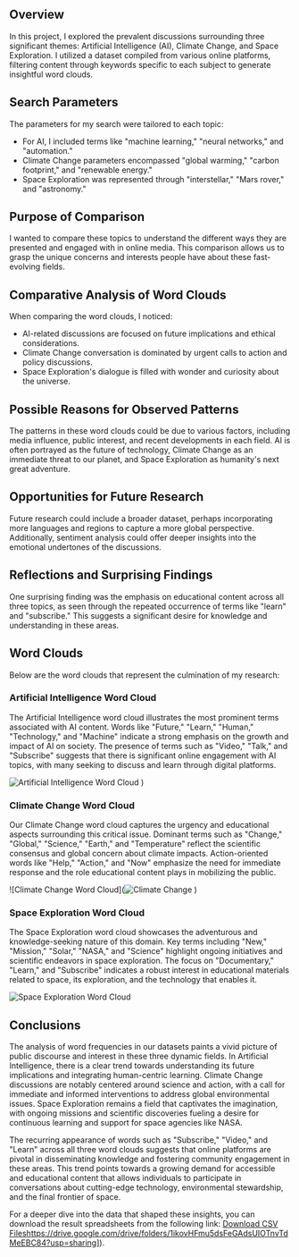 ## Overview

In this project, I explored the prevalent discussions surrounding three significant themes: Artificial Intelligence (AI), Climate Change, and Space Exploration. I utilized a dataset compiled from various online platforms, filtering content through keywords specific to each subject to generate insightful word clouds.

## Search Parameters

The parameters for my search were tailored to each topic:
- For AI, I included terms like "machine learning," "neural networks," and "automation."
- Climate Change parameters encompassed "global warming," "carbon footprint," and "renewable energy."
- Space Exploration was represented through "interstellar," "Mars rover," and "astronomy."

## Purpose of Comparison

I wanted to compare these topics to understand the different ways they are presented and engaged with in online media. This comparison allows us to grasp the unique concerns and interests people have about these fast-evolving fields.

## Comparative Analysis of Word Clouds

When comparing the word clouds, I noticed:
- AI-related discussions are focused on future implications and ethical considerations.
- Climate Change conversation is dominated by urgent calls to action and policy discussions.
- Space Exploration's dialogue is filled with wonder and curiosity about the universe.

## Possible Reasons for Observed Patterns

The patterns in these word clouds could be due to various factors, including media influence, public interest, and recent developments in each field. AI is often portrayed as the future of technology, Climate Change as an immediate threat to our planet, and Space Exploration as humanity's next great adventure.

## Opportunities for Future Research

Future research could include a broader dataset, perhaps incorporating more languages and regions to capture a more global perspective. Additionally, sentiment analysis could offer deeper insights into the emotional undertones of the discussions.

## Reflections and Surprising Findings

One surprising finding was the emphasis on educational content across all three topics, as seen through the repeated occurrence of terms like "learn" and "subscribe." This suggests a significant desire for knowledge and understanding in these areas.

## Word Clouds

Below are the word clouds that represent the culmination of my research:

### Artificial Intelligence Word Cloud
The Artificial Intelligence word cloud illustrates the most prominent terms associated with AI content. Words like "Future," "Learn," "Human," "Technology," and "Machine" indicate a strong emphasis on the growth and impact of AI on society. The presence of terms such as "Video," "Talk," and "Subscribe" suggests that there is significant online engagement with AI topics, with many seeking to discuss and learn through digital platforms.

![Artificial Intelligence Word Cloud](https://github.com/joeyeo7/Lab-2/assets/97326768/b0c8dbec-2472-4366-9758-af190cbf99c8)
)

### Climate Change Word Cloud
Our Climate Change word cloud captures the urgency and educational aspects surrounding this critical issue. Dominant terms such as "Change," "Global," "Science," "Earth," and "Temperature" reflect the scientific consensus and global concern about climate impacts. Action-oriented words like "Help," "Action," and "Now" emphasize the need for immediate response and the role educational content plays in mobilizing the public.

![Climate Change Word Cloud](![Climate Change](https://github.com/joeyeo7/Lab-2/assets/97326768/d24cd370-0127-4eda-9106-35293f6cb407)
)

### Space Exploration Word Cloud
The Space Exploration word cloud showcases the adventurous and knowledge-seeking nature of this domain. Key terms including "New," "Mission," "Solar," "NASA," and "Science" highlight ongoing initiatives and scientific endeavors in space exploration. The focus on "Documentary," "Learn," and "Subscribe" indicates a robust interest in educational materials related to space, its exploration, and the technology that enables it.

![Space Exploration Word Cloud](https://github.com/joeyeo7/Lab-2/assets/97326768/01112905-ca61-4c5a-a296-781a306830a7)

## Conclusions
The analysis of word frequencies in our datasets paints a vivid picture of public discourse and interest in these three dynamic fields. In Artificial Intelligence, there is a clear trend towards understanding its future implications and integrating human-centric learning. Climate Change discussions are notably centered around science and action, with a call for immediate and informed interventions to address global environmental issues. Space Exploration remains a field that captivates the imagination, with ongoing missions and scientific discoveries fueling a desire for continuous learning and support for space agencies like NASA.

The recurring appearance of words such as "Subscribe," "Video," and "Learn" across all three word clouds suggests that online platforms are pivotal in disseminating knowledge and fostering community engagement in these areas. This trend points towards a growing demand for accessible and educational content that allows individuals to participate in conversations about cutting-edge technology, environmental stewardship, and the final frontier of space.

For a deeper dive into the data that shaped these insights, you can download the result spreadsheets from the following link: [Download CSV Files]([https://drive.google.com/drive/folders/1ikovHFmu5dsFeGAdsUIOTnvTdMeEBC84?usp=sharing)https://drive.google.com/drive/folders/1ikovHFmu5dsFeGAdsUIOTnvTdMeEBC84?usp=sharing]).
